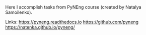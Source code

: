 Here I accomplish tasks from PyNEng course (created by Natalya Samoilenko).


Links:
https://pyneng.readthedocs.io
https://github.com/pyneng
https://natenka.github.io/pyneng/
